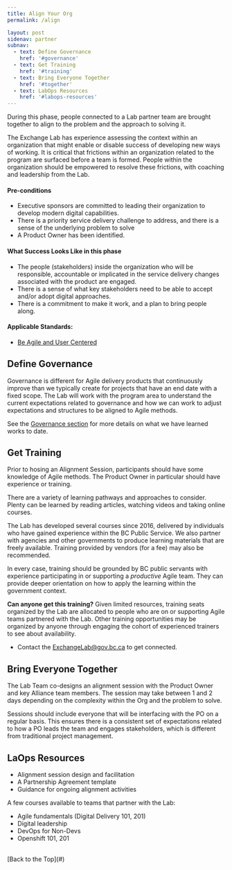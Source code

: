 ```yaml
---
title: Align Your Org
permalink: /align

layout: post
sidenav: partner
subnav:
  - text: Define Governance
    href: '#governance'
  - text: Get Training
    href: '#training'
  - text: Bring Everyone Together
    href: '#together'
  - text: LabOps Resources
    href: '#labops-resources'
---
```

During this phase, people connected to a Lab partner team are brought together to align to the problem and the approach to solving it.

The Exchange Lab has experience assessing the context within an organization that might enable or disable success of developing new ways of working. It is critical that frictions within an organization related to the program are surfaced before a team is formed. People within the organization should be empowered to resolve these frictions, with coaching and leadership from the Lab.

#### Pre-conditions
- Executive sponsors are committed to leading their organization to develop modern digital capabilities.
- There is a priority service delivery challenge to address, and there is a sense of the underlying problem to solve
- A Product Owner has been identified.

#### What Success Looks Like in this phase
- The people (stakeholders) inside the organization who will be responsible, accountable or implicated in the service delivery changes associated with the product are engaged.
- There is a sense of what key stakeholders need to be able to accept and/or adopt digital approaches.
- There is a commitment to make it work, and a plan to bring people along.

#### Applicable Standards:
- [Be Agile and User Centered](https://github.com/bcgov/exchangelabops/reference/standard.md#agile)

## Define Governance
Governance is different for Agile delivery products that continuously improve than we typically create for projects that have an end date with a fixed scope. The Lab will work with the program area to understand the current expectations related to governance and how we can work to adjust expectations and structures to be aligned to Agile methods.

See the [Governance section](https://heatherremacle.github.io/exchangelabops/governance) for more details on what we have learned works to date.

## Get Training

Prior to hosing an Alignment Session, participants should have some knowledge of Agile methods. The Product Owner in particular should have experience or training.

There are a variety of learning pathways and approaches to consider. Plenty can be learned by reading articles, watching videos and taking online courses.

The Lab has developed several courses since 2016, delivered by individuals who have gained experience within the BC Public Service. We also partner with agencies and other governments to produce learning materials that are freely available. Training provided by vendors (for a fee) may also be recommended.

In every case, training should be grounded by BC public servants with experience participating in or supporting a *productive* Agile team. They can provide deeper orientation on how to apply the learning within the government context.

**Can anyone get this training?**
Given limited resources, training seats organized by the Lab are allocated to people who are on or supporting Agile teams partnered with the Lab. Other training opportunities may be organized by anyone through engaging the cohort of experienced trainers to see about availability.

- Contact the ExchangeLab@gov.bc.ca to get connected.

## Bring Everyone Together

The Lab Team co-designs an alignment session with the Product Owner and key Alliance team members. The session may take between 1 and 2 days depending on the complexity within the Org and the problem to solve.

Sessions should include everyone that will be interfacing with the PO on a regular basis. This ensures there is a consistent set of expectations related to how a PO leads the team and engages stakeholders, which is different from traditional project management.

## LaOps Resources

- Alignment session design and facilitation
- A Partnership Agreement template
- Guidance for ongoing alignment activities

A few courses available to teams that partner with the Lab:
- Agile fundamentals (Digital Delivery 101, 201)
- Digital leadership
- DevOps for Non-Devs
- Openshift 101, 201

<br/>
[Back to the Top](#)
